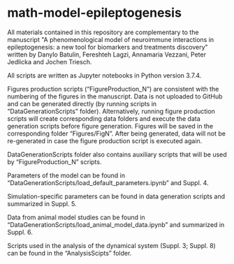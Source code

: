 # math-model-epileptogenesis

All materials contained in this repository are complementary to the manuscript "A phenomenological model of neuroimmune interactions in epileptogenesis: a new tool for biomarkers and treatments discovery" written by Danylo Batulin, Fereshteh Lagzi, Annamaria Vezzani, Peter Jedlicka and Jochen Triesch.

All scripts are written as Jupyter notebooks in Python version 3.7.4.

Figures production scripts (“FigureProduction_N”) are consistent with the numbering of the figures in the manuscript. Data is not uploaded to GitHub and can be generated directly (by running scripts in “DataGenerationScripts” folder). Alternatively, running figure production scripts will create corresponding data folders and execute the data generation scripts before figure generation. Figures will be saved in the corresponding folder “Figures/FigN”. After being generated, data will not be re-generated in case the figure production script is executed again.

DataGenerationScripts folder also contains auxiliary scripts that will be used by “FigureProduction_N” scripts.

Parameters of the model can be found in “DataGenerationScripts/load_default_parameters.ipynb” and Suppl. 4.

Simulation-specific parameters can be found in data generation scripts and summarized in Suppl. 5.

Data from animal model studies can be found in “DataGenerationScripts/load_animal_model_data.ipynb” and summarized in Suppl. 6. 

Scripts used in the analysis of the dynamical system (Suppl. 3; Suppl. 8) can be found in the “AnalysisScipts” folder.
